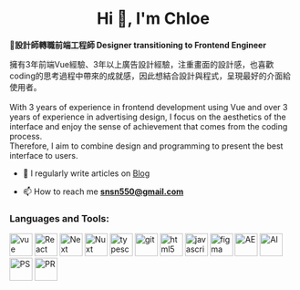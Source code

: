 <h1 align="center">Hi 👋, I'm Chloe</h1>
<p align="left">🏃‍<b>設計師轉職前端工程師 Designer transitioning to Frontend Engineer </b></br>

擁有3年前端Vue經驗、3年以上廣告設計經驗，注重畫面的設計感，也喜歡coding的思考過程中帶來的成就感，因此想結合設計與程式，呈現最好的介面給使用者。
</br></br>With 3 years of experience in frontend development using Vue and over 3 years of experience in advertising design, I focus on the aesthetics of the interface and enjoy the sense of achievement that comes from the coding process.</br>Therefore, I aim to combine design and programming to present the best interface to users.
</p>

 - 📝 I regularly write articles on [Blog](https://blog-omega-gilt-59.vercel.app/blog)

 - 📫 How to reach me **snsn550@gmail.com**

<h3 align="left">Languages and Tools:</h3>
<p align="left"> <img src="https://i.imgur.com/KbMHwn0.png" alt="vue" width="40" height="40"/>
 <img src="https://i.imgur.com/jf8ho2u.png" alt="React" width="40" height="40"/>
 <img src="https://i.imgur.com/6K9InrG.png" alt="Next" width="40" height="40"/>
 <img src="https://i.imgur.com/IfoDLbu.png" alt="Nuxt" width="40" height="40"/>
 <img src="https://i.imgur.com/CgJbVAw.png" alt="typescript" width="40" height="40"/>
 <img src="https://i.imgur.com/E53qcDD.png" alt="git" width="40" height="40"/>
 <img src="https://i.imgur.com/4ST7qT5.png" alt="html5" width="40" height="40"/>
 <img src="https://i.imgur.com/mcV4BhE.png" alt="javascript" width="40" height="40"/>
 <img src="https://i.imgur.com/znwK99O.png" alt="figma" width="40" height="40"/>
 <img src="https://i.imgur.com/3t28fIm.png" alt="AE" width="40" height="40"/>
 <img src="https://i.imgur.com/AluTOLw.png" alt="AI" width="40" height="40"/>
 <img src="https://i.imgur.com/Iz3963W.png" alt="PS" width="40" height="40"/>
 <img src="https://i.imgur.com/h1No0ob.png" alt="PR" width="40" height="40"/>
</p>
